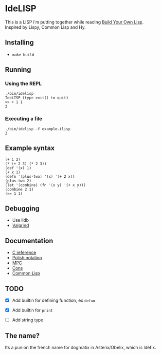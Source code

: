 # IdeLISP
This is a LISP i'm putting together while reading [Build Your Own Lisp](http://www.buildyourownlisp.com/). Inspired by Lispy, Common Lisp and Hy.


## Installing
- `make build`


## Running

### Using the REPL

```
./bin/idelisp
IdeLISP (type exit() to quit)
>> + 1 1
2
```

### Executing a file

```
./bin/idelisp -f example.ilisp
2
```


## Example syntax

```
(+ 1 2)
(* (+ 2 3) (* 2 3))
(def '(x) 1)
(+ x 1)
(defn '(plus-two) '(x) '(+ 2 x))
(plus-two 2)
(let '(combine) (fn '(x y) '(+ x y)))
(combine 2 1)
(== 1 1)
```


## Debugging
- Use lldb
- [Valgrind](https://valgrind.org/)


## Documentation
- [C reference](https://en.cppreference.com/w/c)
- [Polish notation](https://en.wikipedia.org/wiki/Polish_notation)
- [MPC](https://github.com/orangeduck/mpc)
- [Cons](https://en.wikipedia.org/wiki/Cons)
- [Common Lisp](https://en.wikipedia.org/wiki/Common_Lisp)


## TODO
- [x] Add builtin for defining function, ex `defun`
- [x] Add builtin for `print`
- [ ] Add string type


## The name?
Its a pun on the french name for dogmatix in Asterix/Obelix, which is Idéfix.
